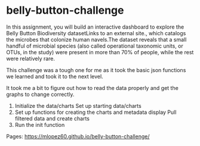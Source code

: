 # belly-button-challenge
In this assignment, you will build an interactive dashboard to explore the Belly Button Biodiversity datasetLinks to an external site., which catalogs the microbes that colonize human navels.The dataset reveals that a small handful of microbial species (also called operational taxonomic units, or OTUs, in the study) were present in more than 70% of people, while the rest were relatively rare.

This challenge was a tough one for me as it took the basic json functions we learned and took it to the next level. 

It took me a bit to figure out how to read the data properly and get the graphs to change correctly. 

1.  Initialize the data/charts
    Set up starting data/charts
2. Set up functions for creating the charts and metadata display
    Pull filtered data and create charts
3. Run the init function

Pages: https://mlopez60.github.io/belly-button-challenge/
